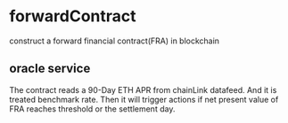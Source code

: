 # forwardContract
construct a forward financial contract(FRA) in blockchain


## oracle service
The contract reads a 90-Day ETH APR from chainLink datafeed. And it is treated benchmark rate. Then it will trigger actions if net present value of FRA reaches threshold or the settlement day. 

